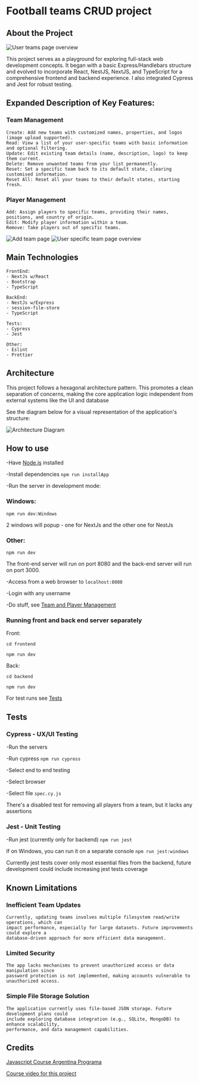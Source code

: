 # Football teams CRUD project

## About the Project

![User teams page overview](user_overview.png)

This project serves as a playground for exploring full-stack web development concepts. It began
with a basic Express/Handlebars structure and evolved to incorporate React, NestJS, NextJS, and
TypeScript for a comprehensive frontend and backend experience. I also integrated Cypress and Jest
for robust testing.

## Expanded Description of Key Features: <a name="team-management"></a>

### Team Management

    Create: Add new teams with customized names, properties, and logos (image upload supported).
    Read: View a list of your user-specific teams with basic information and optional filtering.
    Update: Edit existing team details (name, description, logo) to keep them current.
    Delete: Remove unwanted teams from your list permanently.
    Reset: Set a specific team back to its default state, clearing customised information.
    Reset All: Reset all your teams to their default states, starting fresh.

### Player Management

    Add: Assign players to specific teams, providing their names, positions, and country of origin.
    Edit: Modify player information within a team.
    Remove: Take players out of specific teams.

![Add team page](add_team.png)
![User specific team page overview](team_overview.png)

## Main Technologies

    FrontEnd:
    - NextJs w/React
    - Bootstrap
    - TypeScript

    BackEnd:
    - NestJs w/Express
    - session-file-store
    - TypeScript

    Tests:
    - Cypress
    - Jest

    Other:
    - Eslint
    - Prettier


## Architecture

This project follows a hexagonal architecture pattern. This promotes a clean separation of concerns,
making the core application logic independent from external systems like the UI and database

See the diagram below for a visual representation of the application's structure:

![Architecture Diagram](app_hex.png)

## How to use

-Have [Node.js](https://nodejs.org/en) installed

-Install dependencies `npm run installApp`

-Run the server in development mode:

### Windows:

`npm run dev:Windows`

2 windows will popup - one for NextJs and the other one for NestJs

### Other:

`npm run dev`


The front-end server will run on port 8080 and the back-end server will run on port 3000.

-Access from a web browser to `localhost:8080`

-Login with any username

-Do stuff, see [Team and Player Management](#team-management)

### Running front and back end server separately

Front:

`cd frontend`

`npm run dev`

Back:

`cd backend`

`npm run dev`



For test runs see [Tests](#tests)

## Tests <a name="tests"></a>


### Cypress - UX/UI Testing

-Run the servers

-Run cypress `npm run cypress`

-Select end to end testing

-Select browser

-Select file `spec.cy.js`

There's a disabled test for removing all players from a team, but it lacks any assertions

### Jest - Unit Testing

-Run jest (currently only for backend) `npm run jest`

If on Windows, you can run it on a separate console `npm run jest:windows`

Currently jest tests cover only most essential files from the backend, future development could include increasing jest tests coverage

## Known Limitations

### Inefficient Team Updates

    Currently, updating teams involves multiple filesystem read/write operations, which can
    impact performance, especially for large datasets. Future improvements could explore a
    database-driven approach for more efficient data management.

### Limited Security

    The app lacks mechanisms to prevent unauthorized access or data manipulation since
    password protection is not implemented, making accounts vulnerable to unauthorized access.

### Simple File Storage Solution

    The application currently uses file-based JSON storage. Future development plans could
    include exploring database integration (e.g., SQLite, MongoDB) to enhance scalability,
    performance, and data management capabilities.

## Credits

[Javascript Course Argentina Programa](https://argentinaprograma.com/)

[Course video for this project](https://www.youtube.com/watch?v=8LxxQeNCu4U&list=PLs73pLtDNXD893LSF8fP-EfZbGWMECmnc&index=17)
